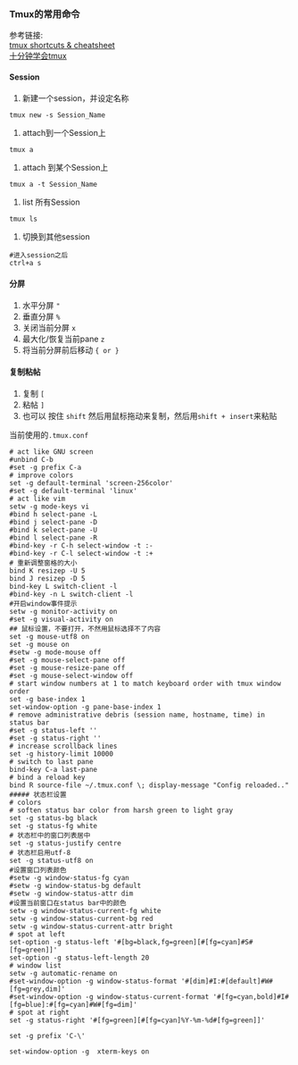 ### Tmux的常用命令
参考链接:  
[tmux shortcuts & cheatsheet](https://gist.github.com/MohamedAlaa/2961058)  
[十分钟学会tmux](http://www.cnblogs.com/kaiye/p/6275207.html)
#### Session  
1. 新建一个session，并设定名称
```
tmux new -s Session_Name
```
1. attach到一个Session上
```
tmux a
```
1. attach 到某个Session上
```
tmux a -t Session_Name
```
1. list 所有Session
```
tmux ls
```
1. 切换到其他session
```
#进入session之后
ctrl+a s
```

#### 分屏  
1. 水平分屏 `"`
1. 垂直分屏 `%`
1. 关闭当前分屏 `x`
1. 最大化/恢复当前pane  `z`
1. 将当前分屏前后移动 `{ or }`


#### 复制粘帖
1. 复制 `[`
1. 粘帖 `]`
1. 也可以 按住 `shift` 然后用鼠标拖动来复制，然后用`shift + insert`来粘贴




当前使用的```.tmux.conf```


```
# act like GNU screen
#unbind C-b
#set -g prefix C-a
# improve colors
set -g default-terminal 'screen-256color'
#set -g default-terminal 'linux'
# act like vim
setw -g mode-keys vi
#bind h select-pane -L
#bind j select-pane -D
#bind k select-pane -U
#bind l select-pane -R
#bind-key -r C-h select-window -t :-
#bind-key -r C-l select-window -t :+
# 重新调整窗格的大小
bind K resizep -U 5
bind J resizep -D 5
bind-key L switch-client -l
#bind-key -n L switch-client -l
#开启window事件提示
setw -g monitor-activity on
#set -g visual-activity on
## 鼠标设置，不要打开，不然用鼠标选择不了内容
set -g mouse-utf8 on
set -g mouse on
#setw -g mode-mouse off
#set -g mouse-select-pane off
#set -g mouse-resize-pane off
#set -g mouse-select-window off
# start window numbers at 1 to match keyboard order with tmux window order
set -g base-index 1
set-window-option -g pane-base-index 1
# remove administrative debris (session name, hostname, time) in status bar
#set -g status-left ''
#set -g status-right ''
# increase scrollback lines
set -g history-limit 10000
# switch to last pane
bind-key C-a last-pane
# bind a reload key
bind R source-file ~/.tmux.conf \; display-message "Config reloaded.."
##### 状态栏设置
# colors
# soften status bar color from harsh green to light gray
set -g status-bg black
set -g status-fg white
# 状态栏中的窗口列表居中
set -g status-justify centre
# 状态栏启用utf-8
set -g status-utf8 on
#设置窗口列表颜色
#setw -g window-status-fg cyan
#setw -g window-status-bg default
#setw -g window-status-attr dim
#设置当前窗口在status bar中的颜色
setw -g window-status-current-fg white
setw -g window-status-current-bg red
setw -g window-status-current-attr bright
# spot at left
set-option -g status-left '#[bg=black,fg=green][#[fg=cyan]#S#[fg=green]]'
set-option -g status-left-length 20
# window list
setw -g automatic-rename on
#set-window-option -g window-status-format '#[dim]#I:#[default]#W#[fg=grey,dim]'
#set-window-option -g window-status-current-format '#[fg=cyan,bold]#I#[fg=blue]:#[fg=cyan]#W#[fg=dim]'
# spot at right
set -g status-right '#[fg=green][#[fg=cyan]%Y-%m-%d#[fg=green]]'

set -g prefix 'C-\'

set-window-option -g  xterm-keys on

